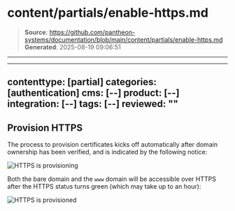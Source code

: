 # content/partials/enable-https.md

> **Source**: https://github.com/pantheon-systems/documentation/blob/main/content/partials/enable-https.md
> **Generated**: 2025-08-19 09:06:51

---

---
contenttype: [partial]
categories: [authentication]
cms: [--]
product: [--]
integration: [--]
tags: [--]
reviewed: ""
---

## Provision HTTPS

The process to provision certificates kicks off automatically after domain ownership has been verified, and is indicated by the following notice:

![HTTPS is provisioning](../../images/dashboard/https-provisioning.png)


Both the bare domain and the `www` domain will be accessible over HTTPS after the HTTPS status turns green (which may take up to an hour):

![HTTPS is provisioned](../../images/dashboard/https-provisioned.png)
